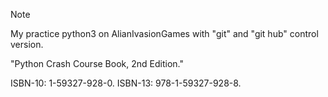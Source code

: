 > [!NOTE]
> My practice python3 on AlianIvasionGames with "git" and "git hub" control version.
>
> "Python Crash Course Book, 2nd Edition."
>
> ISBN-10: 1-59327-928-0.
> ISBN-13: 978-1-59327-928-8.